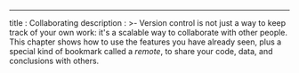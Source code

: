 ---
title       : Collaborating
description : >-
  Version control is not just a way to keep track of your own work:
  it's a scalable way to collaborate with other people.  This chapter
  shows how to use the features you have already seen, plus a special
  kind of bookmark called a *remote*, to share your code, data, and
  conclusions with others.
